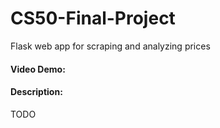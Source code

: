 # CS50-Final-Project
Flask web app for scraping and analyzing prices

#### Video Demo:  <URL HERE>
#### Description:
TODO
